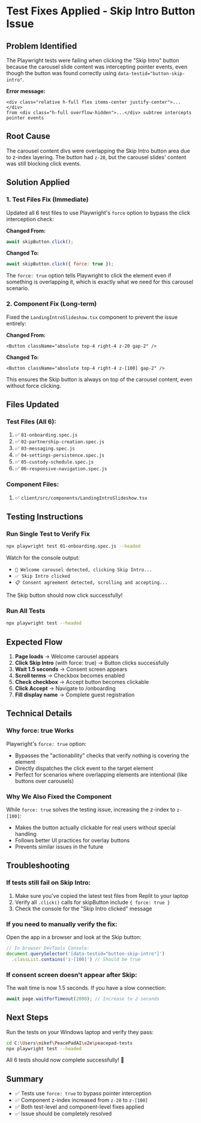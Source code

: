 # Test Fixes Applied - Skip Intro Button Issue

## Problem Identified
The Playwright tests were failing when clicking the "Skip Intro" button because the carousel slide content was intercepting pointer events, even though the button was found correctly using `data-testid="button-skip-intro"`.

**Error message:**
```
<div class="relative h-full flex items-center justify-center">...</div> 
from <div class="h-full overflow-hidden">...</div> subtree intercepts pointer events
```

## Root Cause
The carousel content divs were overlapping the Skip Intro button area due to z-index layering. The button had `z-20`, but the carousel slides' content was still blocking click events.

## Solution Applied

### 1. Test Files Fix (Immediate)
Updated all 6 test files to use Playwright's `force` option to bypass the click interception check:

**Changed From:**
```javascript
await skipButton.click();
```

**Changed To:**
```javascript
await skipButton.click({ force: true });
```

The `force: true` option tells Playwright to click the element even if something is overlapping it, which is exactly what we need for this carousel scenario.

### 2. Component Fix (Long-term)
Fixed the `LandingIntroSlideshow.tsx` component to prevent the issue entirely:

**Changed From:**
```tsx
<Button className="absolute top-4 right-4 z-20 gap-2" />
```

**Changed To:**
```tsx
<Button className="absolute top-4 right-4 z-[100] gap-2" />
```

This ensures the Skip button is always on top of the carousel content, even without force clicking.

## Files Updated

### Test Files (All 6):
1. ✅ `01-onboarding.spec.js`
2. ✅ `02-partnership-creation.spec.js`
3. ✅ `03-messaging.spec.js`
4. ✅ `04-settings-persistence.spec.js`
5. ✅ `05-custody-schedule.spec.js`
6. ✅ `06-responsive-navigation.spec.js`

### Component Files:
1. ✅ `client/src/components/LandingIntroSlideshow.tsx`

## Testing Instructions

### Run Single Test to Verify Fix
```bash
npx playwright test 01-onboarding.spec.js --headed
```

Watch for the console output:
- `📸 Welcome carousel detected, clicking Skip Intro...`
- `✅ Skip Intro clicked`
- `📋 Consent agreement detected, scrolling and accepting...`

The Skip button should now click successfully!

### Run All Tests
```bash
npx playwright test --headed
```

## Expected Flow
1. **Page loads** → Welcome carousel appears
2. **Click Skip Intro** (with force: true) → Button clicks successfully
3. **Wait 1.5 seconds** → Consent screen appears
4. **Scroll terms** → Checkbox becomes enabled
5. **Check checkbox** → Accept button becomes clickable
6. **Click Accept** → Navigate to /onboarding
7. **Fill display name** → Complete guest registration

## Technical Details

### Why force: true Works
Playwright's `force: true` option:
- Bypasses the "actionability" checks that verify nothing is covering the element
- Directly dispatches the click event to the target element
- Perfect for scenarios where overlapping elements are intentional (like buttons over carousels)

### Why We Also Fixed the Component
While `force: true` solves the testing issue, increasing the z-index to `z-[100]`:
- Makes the button actually clickable for real users without special handling
- Follows better UI practices for overlay buttons
- Prevents similar issues in the future

## Troubleshooting

### If tests still fail on Skip Intro:
1. Make sure you've copied the latest test files from Replit to your laptop
2. Verify all `.click()` calls for skipButton include `{ force: true }`
3. Check the console for the "Skip Intro clicked" message

### If you need to manually verify the fix:
Open the app in a browser and look at the Skip button:
```javascript
// In browser DevTools Console:
document.querySelector('[data-testid="button-skip-intro"]')
  .classList.contains('z-[100]') // Should be true
```

### If consent screen doesn't appear after Skip:
The wait time is now 1.5 seconds. If you have a slow connection:
```javascript
await page.waitForTimeout(2000); // Increase to 2 seconds
```

## Next Steps
Run the tests on your Windows laptop and verify they pass:

```bash
cd C:\Users\mikef\PeacePadAI\e2e\peacepad-tests
npx playwright test --headed
```

All 6 tests should now complete successfully! 🎉

## Summary
- ✅ Tests use `force: true` to bypass pointer interception
- ✅ Component z-index increased from `z-20` to `z-[100]`
- ✅ Both test-level and component-level fixes applied
- ✅ Issue should be completely resolved
